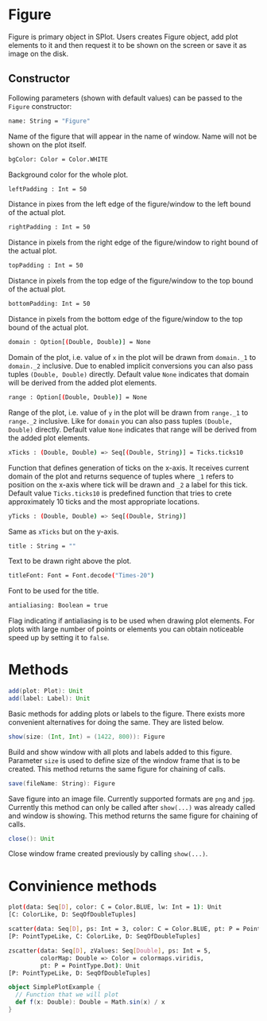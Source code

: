 # Figure

Figure is primary object in SPlot. Users creates Figure object, add plot elements to it and then request it to be shown
on the screen or save it as image on the disk.

## Constructor
Following parameters (shown with default values) can be passed to the `Figure` constructor:

```bash
name: String = "Figure"
```
Name of the figure that will appear in the name of window. Name will not be shown on the ​plot itself.

```bash
bgColor: Color = Color.WHITE
```
Background color for the whole plot.

```bash
leftPadding : Int = 50
```
Distance in pixes from the left edge of the figure/window to the left bound of the actual plot.

```bash
rightPadding : Int = 50
```
Distance in pixels from the right edge of the figure/window to right bound of the actual plot.

```bash
topPadding : Int = 50
```
Distance in pixels from the top edge of the figure/window to the top bound of the actual plot.

```bash
bottomPadding: Int = 50
```
Distance in pixels from the bottom edge of the figure/window to the top bound of the actual plot.

```bash
domain : Option[(Double, Double)] = None
```
Domain of the plot, i.e. value of `x` in the plot will be drawn from `domain._1` to `domain._2` inclusive.
Due to enabled implicit conversions you can also pass tuples `(Double, Double)` directly. Default value `None`
indicates that domain will be derived from the added plot elements.

```bash
range : Option[(Double, Double)] = None
```
Range of the plot, i.e. value of `y` in the plot will be drawn from `range._1` to `range._2` inclusive. Like for
`domain` you can also pass tuples `(Double, Double)` directly. ​Default value `None` indicates that range will be
derived from the added plot elements.

```bash
xTicks : (Double, Double) => Seq[(Double, String)] = Ticks.ticks10
```
Function that defines generation of ticks on the x-axis. It receives current domain of the plot and returns sequence
of tuples where `_1` refers to position on the x-axis where tick will be drawn and `_2` a label for this tick.
Default value `Ticks.ticks10` is predefined function that tries to crete approximately 10 ticks and the most
appropriate locations.

```bash
yTicks : (Double, Double) => Seq[(Double, String)]
```
Same as `xTicks` but on the y-axis.

```bash
title : String = ""
```
Text to be drawn right above the plot.

```bash
titleFont: Font = Font.decode("Times-20")
```
Font to be used for the title.

```bash
antialiasing: Boolean = true
```
Flag indicating if antialiasing is to be used when drawing plot elements. For plots ​with large number of points or
elements you can obtain noticeable speed up by setting it to `false`.

# Methods

```scala
add(plot: Plot): Unit
add(label: Label): Unit
```
Basic methods for adding plots or labels to the figure. There exists more convenient alternatives for doing the same.
They are listed below.

```scala
show(size: (Int, Int) = (1422, 800)): Figure
```
Build and show window with all plots and labels added to this figure. Parameter `size` is used to define size of the
window frame that is to be created. This method returns the same figure for chaining of calls.

```scala
save(fileName: String): Figure
```
Save figure into an image file. Currently supported formats are `png` and `jpg`. Currently this method can only be
called after `show(...)` was already called and window is showing. This method returns the same figure for chaining of calls.

```scala
close(): Unit
```
Close window frame created previously by calling `show(...)`.

# Convinience methods
<a name="plot"></a>
```bash
plot(data: Seq[D], color: C = Color.BLUE, lw: Int = 1): Unit
[C: ColorLike, D: SeqOfDoubleTuples]
```

<a name="scatter"></a>
```bash
scatter(data: Seq[D], ps: Int = 3, color: C = Color.BLUE, pt: P = PointType.Dot) : Unit
[P: PointTypeLike, C: ColorLike, D: SeqOfDoubleTuples]
```

<a name="zscatter"></a>
```bash
zscatter(data: Seq[D], zValues: Seq[Double], ps: Int = 5,
         colorMap: Double => Color = colormaps.viridis,
         pt: P = PointType.Dot): Unit
[P: PointTypeLike, D: SeqOfDoubleTuples]
```

```scala
object SimplePlotExample {
  // Function that we will plot
  def f(x: Double): Double = Math.sin(x) / x
}
```